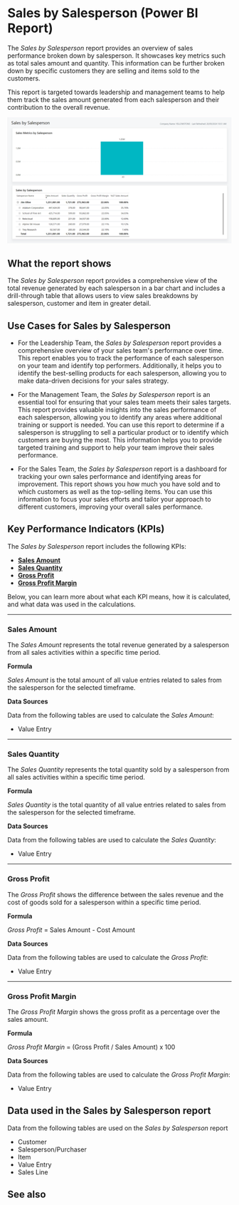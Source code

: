 # Sales by Salesperson (Power BI Report)

The _Sales by Salesperson_ report provides an overview of sales performance broken down by salesperson. It showcases key metrics such as total sales amount and quantity. This information can be further broken down by specific customers they are selling and items sold to the customers.

This report is targeted towards leadership and management teams to help them track the sales amount generated from each salesperson and their contribution to the overall revenue.

![Sales by Salesperson screenshot](/business-central/media/sales/sales-by-salesperson.png "Sales by Salesperson - Screenshot")
## What the report shows

The _Sales by Salesperson_ report provides a comprehensive view of the total revenue generated by each salesperson in a bar chart and includes a drill-through table that allows users to view sales breakdowns by salesperson, customer and item in greater detail.

## Use Cases for Sales by Salesperson

- For the Leadership Team, the _Sales by Salesperson_ report provides a comprehensive overview of your sales team's performance over time. This report enables you to track the performance of each salesperson on your team and identify top performers. Additionally, it helps you to identify the best-selling products for each salesperson, allowing you to make data-driven decisions for your sales strategy.

- For the Management Team, the _Sales by Salesperson_ report is an essential tool for ensuring that your sales team meets their sales targets. This report provides valuable insights into the sales performance of each salesperson, allowing you to identify any areas where additional training or support is needed. You can use this report to determine if a salesperson is struggling to sell a particular product or to identify which customers are buying the most. This information helps you to provide targeted training and support to help your team improve their sales performance.

- For the Sales Team, the _Sales by Salesperson_ report is a dashboard for tracking your own sales performance and identifying areas for improvement. This report shows you how much you have sold and to which customers as well as the top-selling items. You can use this information to focus your sales efforts and tailor your approach to different customers, improving your overall sales performance.

## Key Performance Indicators (KPIs)

The _Sales by Salesperson_ report includes the following KPIs:

- [**Sales Amount**](#sales-amount)
- [**Sales Quantity**](#sales-quantity)
- [**Gross Profit**](#gross-profit)
- [**Gross Profit Margin**](#gross-profit-margin)

Below, you can learn more about what each KPI means, how it is calculated, and what data was used in the calculations.

---
### Sales Amount

The *Sales Amount* represents the total revenue generated by a salesperson from all sales activities within a specific time period.

**Formula**  

*Sales Amount* is the total amount of all value entries related to sales from the salesperson for the selected timeframe.

**Data Sources**

Data from the following tables are used to calculate the *Sales Amount*:
- Value Entry

---
### Sales Quantity

The *Sales Quantity* represents the total quantity sold by a salesperson from all sales activities within a specific time period.

**Formula**  

*Sales Quantity* is the total quantity of all value entries related to sales from the salesperson for the selected timeframe.

**Data Sources**

Data from the following tables are used to calculate the *Sales Quantity*:
- Value Entry

---
### Gross Profit

The *Gross Profit* shows the difference between the sales revenue and the cost of goods sold for a salesperson within a specific time period.

**Formula**  

*Gross Profit* = Sales Amount - Cost Amount 

**Data Sources**

Data from the following tables are used to calculate the *Gross Profit*:
- Value Entry

---
### Gross Profit Margin

The *Gross Profit Margin* shows the gross profit as a percentage over the sales amount.

**Formula**  

*Gross Profit Margin* = (Gross Profit / Sales Amount) x 100

**Data Sources**

Data from the following tables are used to calculate the *Gross Profit Margin*:
- Value Entry

## Data used in the Sales by Salesperson report

Data from the following tables are used on the *Sales by Salesperson* report
- Customer
- Salesperson/Purchaser
- Item
- Value Entry
- Sales Line

## See also
